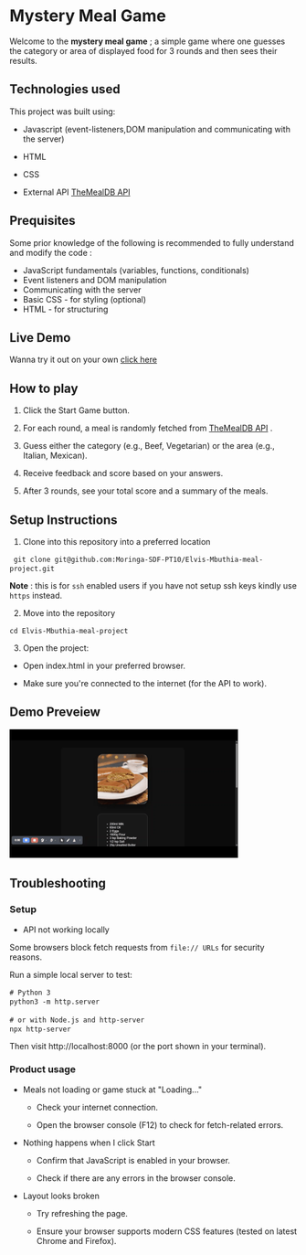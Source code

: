 # Mystery Meal Game 

Welcome to the **mystery meal game** ; a simple game where one guesses the category or area of displayed food for 3 rounds and then sees their results.

## Technologies used 
This project was built using:
- Javascript (event-listeners,DOM manipulation and communicating with the server)

- HTML

- CSS
- External API [TheMealDB API](https://www.themealdb.com/api.php)


## Prequisites
Some prior knowledge of the following is recommended to fully understand and modify the code :
- JavaScript fundamentals (variables, functions, conditionals)
- Event listeners and DOM manipulation
- Communicating with the server
- Basic CSS - for styling (optional)
- HTML - for structuring

## Live Demo
Wanna try it out on your own [click here]()

## How to play 

1. Click the Start Game button.

2. For each round, a meal is randomly fetched from  [TheMealDB API](https://www.themealdb.com/api.php) .

3. Guess either the category (e.g., Beef, Vegetarian) or the area (e.g., Italian, Mexican).

4. Receive feedback and score based on your answers.

5. After 3 rounds, see your total score and a summary of the meals.

## Setup Instructions

1. Clone into this repository into a preferred location
```
 git clone git@github.com:Moringa-SDF-PT10/Elvis-Mbuthia-meal-project.git
```
**Note** : this is for `ssh` enabled users if you have not setup ssh keys kindly use `https` instead.

2. Move into the repository
```
cd Elvis-Mbuthia-meal-project
```

3. Open the project:

- Open index.html in your preferred browser.

- Make sure you're connected to the internet (for the  API to work).

## Demo Preveiew
<img src='./assets/mystery_meal_game.gif' alt='demo preview'>

## Troubleshooting

### Setup
 - API not working locally

Some browsers block fetch requests from `file:// URLs` for security reasons.

Run a simple local server to test:

```
# Python 3
python3 -m http.server

# or with Node.js and http-server
npx http-server
```
Then visit http://localhost:8000 (or the port shown in your terminal).

### Product usage
- Meals not loading or game stuck at "Loading..."

    - Check your internet connection.

 

    - Open the browser console (F12) to check for fetch-related errors.

- Nothing happens when I click Start

    - Confirm that JavaScript is enabled in your browser.

    - Check if there are any errors in the browser console.

-  Layout looks broken

    - Try refreshing the page.

    - Ensure your browser supports modern CSS features (tested on latest Chrome and Firefox).

